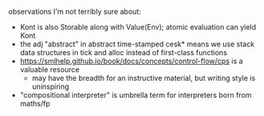 observations I'm not terribly sure about:
- Kont is also Storable along with Value(Env); atomic evaluation can yield Kont
- the adj "abstract" in abstract time-stamped cesk* means we use stack data structures
  in tick and alloc instead of first-class functions
- https://smlhelp.github.io/book/docs/concepts/control-flow/cps is a valuable resource
    - may have the breadth for an instructive material, but writing style is uninspiring
- "compositional interpreter" is umbrella term for interpreters born from maths/fp
